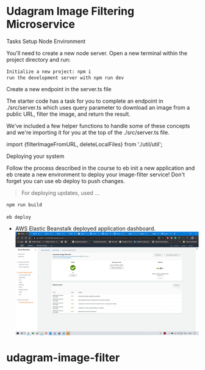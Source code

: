 # Udagram Image Filtering Microservice
Tasks
Setup Node Environment

You'll need to create a new node server. Open a new terminal within the project directory and run:

    Initialize a new project: npm i
    run the development server with npm run dev

Create a new endpoint in the server.ts file

The starter code has a task for you to complete an endpoint in ./src/server.ts which uses query parameter to download an image from a public URL, filter the image, and return the result.

We've included a few helper functions to handle some of these concepts and we're importing it for you at the top of the ./src/server.ts file.

import {filterImageFromURL, deleteLocalFiles} from './util/util';

Deploying your system

Follow the process described in the course to eb init a new application and eb create a new environment to deploy your image-filter service! Don't forget you can use eb deploy to push changes.


> For deploying updates, used ...

```terminal
npm run build

eb deploy
```

- AWS Elastic Beanstalk deployed application dashboard.
  ![depcruise generated graph](./deployment_screenshot/eb_app_deployed_and_running_on_aws.png)
# udagram-image-filter
